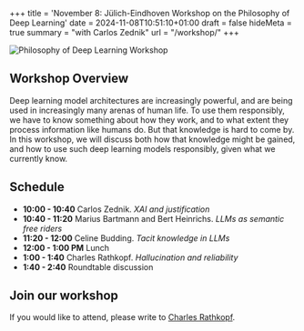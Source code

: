 +++
title = 'November 8: Jülich-Eindhoven Workshop on the Philosophy of Deep Learning'
date = 2024-11-08T10:51:10+01:00
draft = false
hideMeta = true
summary = "with Carlos Zednik"
url = "/workshop/"
+++


![Philosophy of Deep Learning Workshop](/eindhoven.jpg)


## Workshop Overview
Deep learning model architectures are increasingly powerful, and are being used in increasingly many arenas of human life. To use them responsibly, we have to know something about how they work, and to what extent they process information like humans do. But that knowledge is hard to come by. In this workshop, we will discuss both how that knowledge might be gained, and how to use such deep learning models responsibly, given what we currently know.
 

## Schedule

- **10:00 - 10:40** Carlos Zednik. *XAI and justification*
- **10:40 - 11:20** Marius Bartmann and Bert Heinrichs. *LLMs as semantic free riders*
- **11:20 - 12:00** Celine Budding. *Tacit knowledge in LLMs*
- **12:00 - 1:00 PM** Lunch
- **1:00 - 1:40** Charles Rathkopf. *Hallucination and reliability*
- **1:40 - 2:40** Roundtable discussion

## Join our workshop

If you would like to attend, please write to [Charles Rathkopf](mailto:c.rathkopf@fz-juelich.de).

